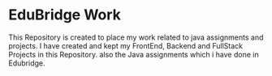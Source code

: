 # EduBridge Work
This Repository is created to place my work related to java assignments and projects.
I have created and kept my FrontEnd, Backend and FullStack Projects in this Repository.
also the Java assignments which i have done in Edubridge.
